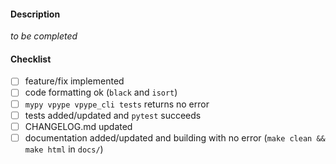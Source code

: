#### Description

_to be completed_

#### Checklist

- [ ] feature/fix implemented
- [ ] code formatting ok (`black` and `isort`)
- [ ] `mypy vpype vpype_cli tests` returns no error
- [ ] tests added/updated and `pytest` succeeds
- [ ] CHANGELOG.md updated
- [ ] documentation added/updated and building with no error (`make clean && make html` in `docs/`)
